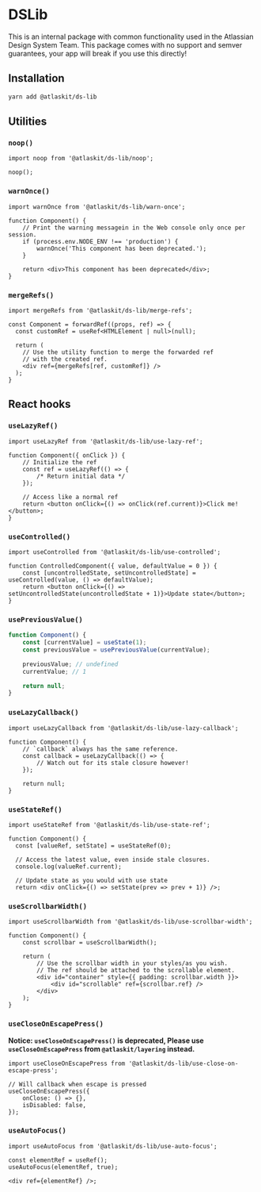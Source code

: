 # DSLib

This is an internal package with common functionality used in the Atlassian Design System Team. This
package comes with no support and semver guarantees, your app will break if you use this directly!

## Installation

```sh
yarn add @atlaskit/ds-lib
```

## Utilities

### `noop()`

```tsx
import noop from '@atlaskit/ds-lib/noop';

noop();
```

### `warnOnce()`

```tsx
import warnOnce from '@atlaskit/ds-lib/warn-once';

function Component() {
	// Print the warning messagein in the Web console only once per session.
	if (process.env.NODE_ENV !== 'production') {
		warnOnce('This component has been deprecated.');
	}

	return <div>This component has been deprecated</div>;
}
```

### `mergeRefs()`

```tsx
import mergeRefs from '@atlaskit/ds-lib/merge-refs';

const Component = forwardRef((props, ref) => {
  const customRef = useRef<HTMLElement | null>(null);

  return (
    // Use the utility function to merge the forwarded ref
    // with the created ref.
    <div ref={mergeRefs[ref, customRef]} />
  );
}
```

## React hooks

### `useLazyRef()`

```tsx
import useLazyRef from '@atlaskit/ds-lib/use-lazy-ref';

function Component({ onClick }) {
	// Initialize the ref
	const ref = useLazyRef(() => {
		/* Return initial data */
	});

	// Access like a normal ref
	return <button onClick={() => onClick(ref.current)}>Click me!</button>;
}
```

### `useControlled()`

```tsx
import useControlled from '@atlaskit/ds-lib/use-controlled';

function ControlledComponent({ value, defaultValue = 0 }) {
	const [uncontrolledState, setUncontrolledState] = useControlled(value, () => defaultValue);
	return <button onClick={() => setUncontrolledState(uncontrolledState + 1)}>Update state</button>;
}
```

### `usePreviousValue()`

```js
function Component() {
	const [currentValue] = useState(1);
	const previousValue = usePreviousValue(currentValue);

	previousValue; // undefined
	currentValue; // 1

	return null;
}
```

### `useLazyCallback()`

```tsx
import useLazyCallback from '@atlaskit/ds-lib/use-lazy-callback';

function Component() {
	// `callback` always has the same reference.
	const callback = useLazyCallback(() => {
		// Watch out for its stale closure however!
	});

	return null;
}
```

### `useStateRef()`

```tsx
import useStateRef from '@atlaskit/ds-lib/use-state-ref';

function Component() {
  const [valueRef, setState] = useStateRef(0);

  // Access the latest value, even inside stale closures.
  console.log(valueRef.current);

  // Update state as you would with use state
  return <div onClick={() => setState(prev => prev + 1)} />;
```

### `useScrollbarWidth()`

```tsx
import useScrollbarWidth from '@atlaskit/ds-lib/use-scrollbar-width';

function Component() {
	const scrollbar = useScrollbarWidth();

	return (
		// Use the scrollbar width in your styles/as you wish.
		// The ref should be attached to the scrollable element.
		<div id="container" style={{ padding: scrollbar.width }}>
			<div id="scrollable" ref={scrollbar.ref} />
		</div>
	);
}
```

### `useCloseOnEscapePress()`

**Notice: `useCloseOnEscapePress()` is deprecated, Please use `useCloseOnEscapePress` from
`@atlaskit/layering` instead.**

```tsx
import useCloseOnEscapePress from '@atlaskit/ds-lib/use-close-on-escape-press';

// Will callback when escape is pressed
useCloseOnEscapePress({
	onClose: () => {},
	isDisabled: false,
});
```

### `useAutoFocus()`

```tsx
import useAutoFocus from '@atlaskit/ds-lib/use-auto-focus';

const elementRef = useRef();
useAutoFocus(elementRef, true);

<div ref={elementRef} />;
```
